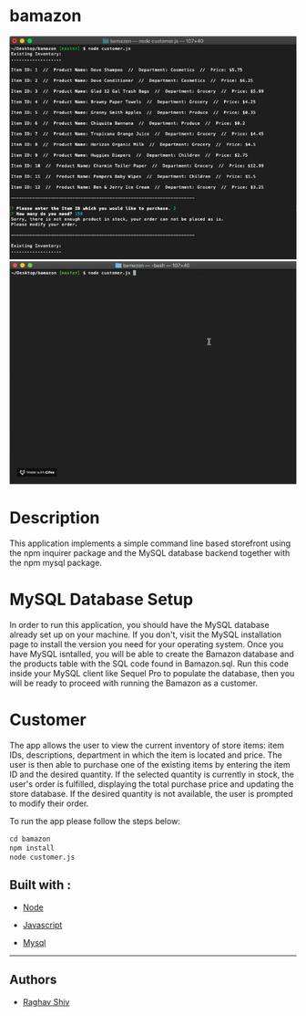 # bamazon

![alt text](./b_amazon.png "b_amazon")
![alt text](./b_amazon.gif "b_amazon")



# Description
This application implements a simple command line based storefront using the npm inquirer package and the MySQL database backend together with the npm mysql package. 

# MySQL Database Setup
In order to run this application, you should have the MySQL database already set up on your machine. If you don't, visit the MySQL installation page to install the version you need for your operating system. Once you have MySQL isntalled, you will be able to create the Bamazon database and the products table with the SQL code found in Bamazon.sql. Run this code inside your MySQL client like Sequel Pro to populate the database, then you will be ready to proceed with running the Bamazon as a customer.

# Customer 
The app allows the user to view the current inventory of store items: item IDs, descriptions, department in which the item is located and price. The user is then able to purchase one of the existing items by entering the item ID and the desired quantity. If the selected quantity is currently in stock, the user's order is fulfilled, displaying the total purchase price and updating the store database. If the desired quantity is not available, the user is prompted to modify their order.

To run the app please follow the steps below:

```git clone git@github.com:rshiv7/bamazon.git
cd bamazon
npm install
node customer.js
```


## Built with :

* [Node](https://www.w3schools.com/nodejs/nodejs_intro.asp) 

* [Javascript](https://www.w3schools.com/js/js_intro.asp)

* [Mysql](https://www.mysql.com/)

<hr>

## Authors

* [Raghav Shiv](https://github.com/rshiv7)